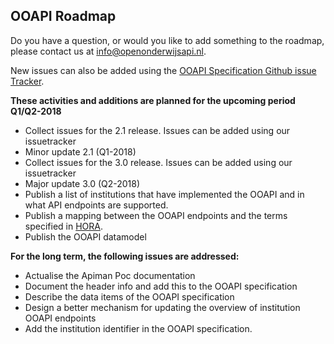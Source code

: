 ## OOAPI Roadmap

Do you have a question, or would you like to add something to the roadmap, 
please contact us at  info@openonderwijsapi.nl.

New issues can also be added using the [OOAPI Specification Github issue Tracker](https://github.com/open-education-api/specification/issues).

**These activities and additions are planned for the upcoming period
Q1/Q2-2018**

- Collect issues for the 2.1 release. Issues can be added using our
issuetracker
- Minor update 2.1 (Q1-2018)
- Collect issues for the 3.0 release. Issues can be added using our
issuetracker
- Major update 3.0 (Q2-2018)
- Publish a list of institutions that have implemented the OOAPI and in
what API endpoints are supported.
- Publish a mapping between the OOAPI endpoints and the terms specified
in [HORA](https://www.wikixl.nl/wiki/hora/index.php/Hoofdpagina).
- Publish the OOAPI datamodel

**For the long term, the following issues are addressed:**
- Actualise the Apiman Poc documentation
- Document the header info and add this to the OOAPI specification
- Describe the data items of the OOAPI specification
- Design a better mechanism for updating the overview of institution
OOAPI endpoints
- Add the institution identifier in the OOAPI specification.
